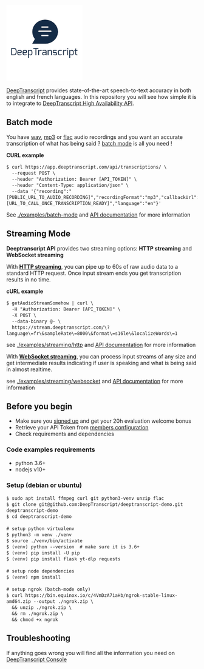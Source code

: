 ![logo deeptranscript](./docs/logo_round.png)

[DeepTranscript](https://www.deeptranscript.com) provides state-of-the-art speech-to-text accuracy in both english and french languages.
In this repository you will see how simple it is to integrate to [DeepTranscript High Availability API](https://app.deeptranscript.com/documentation).

## Batch mode
You have [wav](https://en.wikipedia.org/wiki/WAV), [mp3](https://en.wikipedia.org/wiki/MP3) or [flac](https://en.wikipedia.org/wiki/FLAC) audio recordings and you want an accurate transcription of what has being said ? [batch mode](https://app.deeptranscript.com/documentation#operation/transcriptions_create) is all you need !

**CURL example**
```shell
$ curl https://app.deeptranscript.com/api/transcriptions/ \
  --request POST \
  --header "Authorization: Bearer [API_TOKEN]" \
  --header "Content-Type: application/json" \
  --data '{"recording":"[PUBLIC_URL_TO_AUDIO_RECORDING]","recordingFormat":"mp3","callbackUrl":"[URL_TO_CALL_ONCE_TRANSCRIPTION_READY]","language":"en"}'
```

See [./examples/batch-mode](./examples/batch-mode) and [API documentation](https://app.deeptranscript.com/documentation#operation/transcriptions_create) for more information


## Streaming Mode
**Deeptranscript API** provides two streaming options: **HTTP streaming** and **WebSocket streaming**

With **[HTTP streaming](https://app.deeptranscript.com/documentation#operation/transcriptions_http_stream)**, you can pipe up to 60s of raw audio data to a standard HTTP request. Once input stream ends you get transcription results in no time.


**cURL example**
```shell
$ getAudioStreamSomehow | curl \
  -H "Authorization: Bearer [API_TOKEN]" \
  -X POST \
  --data-binary @- \
  https://stream.deeptranscript.com/\?language\=fr\&sampleRate\=8000\&format\=s16le\&localizeWords\=1
```

see [./examples/streaming/http](./examples/streaming/http) and [API documentation](https://app.deeptranscript.com/documentation#operation/transcriptions_http_stream) for more information

With **[WebSocket streaming](https://app.deeptranscript.com/documentation#operation/transcriptions_ws_stream)**, you can process input streams of any size and get intermediate results indicating if user is speaking and what is being said in almost realtime.

see [./examples/streaming/websocket](./examples/streaming/websocket) and [API documentation](https://app.deeptranscript.com/documentation#operation/transcriptions_ws_stream) for more information


## Before you begin

 - Make sure you [signed up](https://app.deeptranscript.com/signup) and get your 20h evaluation welcome bonus
 - Retrieve your API Token from [members configuration](https://app.deeptranscript.com/account/members)
 - Check requirements and dependencies


### Code examples requirements

 - python 3.6+
 - nodejs v10+


### Setup (debian or ubuntu)
```shell
$ sudo apt install ffmpeg curl git python3-venv unzip flac
$ git clone git@github.com:DeepTranscript/deeptranscript-demo.git deeptranscript-demo
$ cd deeptranscript-demo

# setup python virtualenv
$ python3 -m venv ./venv
$ source ./venv/bin/activate
$ (venv) python --version  # make sure it is 3.6+
$ (venv) pip install -U pip
$ (venv) pip install flask yt-dlp requests

# setup node dependencies
$ (venv) npm install

# setup ngrok (batch-mode only)
$ curl https://bin.equinox.io/c/4VmDzA7iaHb/ngrok-stable-linux-amd64.zip --output ./ngrok.zip \
  && unzip ./ngrok.zip \
  && rm ./ngrok.zip \
  && chmod +x ngrok
```

## Troubleshooting

If anything goes wrong you will find all the information you need on [DeepTranscript Console](https://app.deeptranscript.com)
